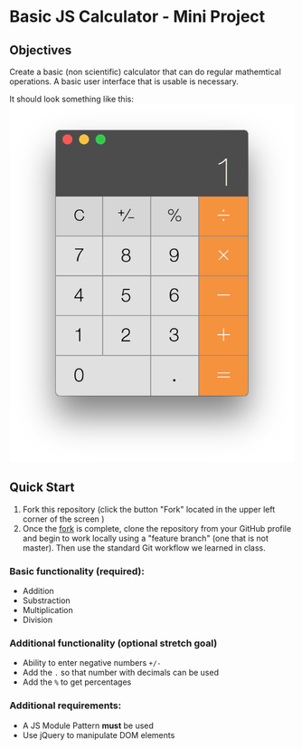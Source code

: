 # Basic JS Calculator - Mini Project

## Objectives

Create a basic (non scientific) calculator that can do  regular mathemtical operations. A basic user interface that is usable is necessary.

It should look something like this:
![Basic Calculator Interface](images/basic-caculator.png)

## Quick Start

1. Fork this repository (click the button "Fork" located in the upper left corner of the screen )
2. Once the [fork](https://help.github.com/articles/fork-a-repo/) is complete, clone the repository from your GitHub profile and begin to work locally using a "feature branch" (one that is not master). Then use the standard Git workflow we learned in class.


### Basic functionality (required):

- Addition
- Substraction
- Multiplication
- Division


### Additional functionality (optional stretch goal)
- Ability to enter negative numbers `+/-`
- Add the `.` so that number with decimals can be used
- Add the `%` to get percentages


### Additional requirements:
- A JS Module Pattern **must** be used
- Use jQuery to manipulate DOM elements


